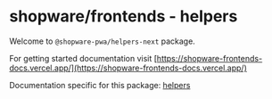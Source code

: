 # shopware/frontends - helpers

Welcome to `@shopware-pwa/helpers-next` package.

For getting started documentation visit [https://shopware-frontends-docs.vercel.app/](https://shopware-frontends-docs.vercel.app/)

Documentation specific for this package: [helpers](https://shopware-frontends-docs.vercel.app/packages/helpers.html)
